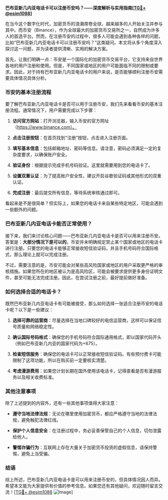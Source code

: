**巴布亚新几内亚电话卡可以注册币安吗？——深度解析与实用指南[[TG💪+ @esim1088](https://t.me/s/esim1088)]**

在当今这个数字化时代，加密货币的浪潮席卷全球，越来越多的人开始关注并参与其中。而币安（Binance），作为全球最大的加密货币交易所之一，自然成为许多人的首选平台。然而，在注册币安的过程中，很多人可能会遇到各种各样的问题，比如“巴布亚新几内亚电话卡可以注册币安吗？”这类疑问。本文将从多个角度深入探讨这一问题，并为读者提供清晰、实用的解决方案。

首先，让我们明确一点：币安是一个国际化的加密货币交易平台，它支持来自世界各地的用户注册和使用。但是，不同国家或地区的用户可能面临不同的限制或要求。因此，对于持有巴布亚新几内亚电话卡的用户来说，是否能够顺利注册币安需要具体情况具体分析。

### 币安的基本注册流程

要了解巴布亚新几内亚电话卡是否可以用于注册币安，我们先来看看币安的基本注册流程。通常情况下，用户需要完成以下步骤：

1. **访问官方网站**：打开浏览器，输入币安的官方网址（https://www.binance.com）。
   
2. **点击注册按钮**：在首页找到“注册”按钮，点击进入注册页面。

3. **填写基本信息**：包括邮箱地址、密码等信息。请注意，密码必须满足一定的复杂度要求，以确保账户安全。

4. **验证身份**：根据提示完成手机号码验证。这里就需要用到您的电话卡了。

5. **设置双重认证**：为了提高账户安全性，建议开启谷歌验证码或其他形式的双重认证。

6. **完成注册**：最后提交所有信息，等待系统审核通过即可。

看起来是不是很简单？但实际上，如果您的电话卡来自某些特定地区，可能会遇到一些额外的问题。

### 巴布亚新几内亚电话卡能否正常使用？

接下来，我们来讨论核心问题——巴布亚新几内亚电话卡是否可以用来注册币安。答案是：**大部分情况下是可以的**。币安并未明确规定禁止某个国家或地区的电话卡进行注册。只要您的电话卡能够正常接收短信验证码，并且手机号码符合国际格式，那么理论上就可以完成注册。

不过，需要注意的是，币安可能会对某些高风险国家或地区的用户采取更严格的审核措施。如果您所在的地区被认为是高风险区，可能会被要求提供更多身份证明文件，甚至可能无法完成注册。因此，在尝试注册之前，最好提前做好准备。

### 如何选择合适的电话卡？

既然巴布亚新几内亚电话卡有可能被接受，那么如何选择一张适合注册币安的电话卡呢？以下是一些建议：

1. **选择可靠的运营商**：尽量选择在当地口碑较好的电信运营商，这样可以保证信号质量和网络稳定性。

2. **确认国际号码格式**：确保您的手机号码符合国际通用格式，即以国家代码开头（例如巴布亚新几内亚的国家代码为+675）。

3. **检查短信服务**：确保您的电话卡可以正常接收短信验证码。有些预付费卡可能限制了这项功能，所以在购买前一定要核实清楚。

4. **考虑漫游费用**：如果您计划长期在国外使用该电话卡，记得查看是否有漫游服务以及相关收费标准。

### 其他注意事项

除了上述提到的内容外，还有一些其他事项值得大家注意：

- **遵守当地法律法规**：无论在哪里使用加密货币，都应严格遵守当地的法律法规，避免触犯法律红线。
  
- **保护个人信息安全**：在注册过程中，务必妥善保管自己的个人信息，切勿泄露给他人。

- **警惕诈骗行为**：互联网上存在大量关于加密货币投资的虚假信息，请保持警惕，避免上当受骗。

### 结语

综上所述，巴布亚新几内亚电话卡是可以用来注册币安的，但具体情况因人而异。希望本文能为大家提供有价值的参考信息。如果您还有其他疑问，欢迎随时留言交流！[[TG💪+ @esim1088](https://t.me/s/esim1088) ![Image](https://i.postimg.cc/4NQfJmqS/Snipaste-2025-05-13-00-14-12.png)]